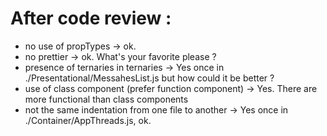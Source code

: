 # After code review :
* no use of propTypes
    -> ok.
* no prettier
    -> ok. What's your favorite please ?
* presence of ternaries in ternaries
    -> Yes once in ./Presentational/MessahesList.js but how could it be better ?
* use of class component (prefer function component)
    -> Yes. There are more functional than class components
* not the same indentation from one file to another
    -> Yes once in ./Container/AppThreads.js, ok.